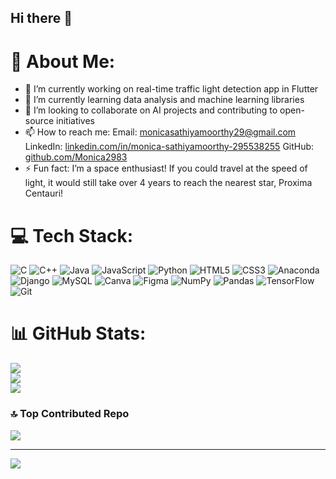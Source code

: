 ## Hi there 👋

# 💫 About Me:
- 🔭 I’m currently working on real-time traffic light detection app in Flutter
- 🌱 I’m currently learning data analysis and machine learning libraries
- 👯 I’m looking to collaborate on AI projects and contributing to open-source initiatives
- 📫 How to reach me:
        Email: monicasathiyamoorthy29@gmail.com
        LinkedIn: [linkedin.com/in/monica-sathiyamoorthy-295538255](https://www.linkedin.com/in/monica-sathiyamoorthy-295538255/)
        GitHub: [github.com/Monica2983](https://github.com/Monica2983)
- ⚡ Fun fact: I’m a space enthusiast! If you could travel at the speed of light, it would still take over 4 years to reach the nearest star, Proxima Centauri!

# 💻 Tech Stack:
![C](https://img.shields.io/badge/c-%2300599C.svg?style=flat&logo=c&logoColor=white) ![C++](https://img.shields.io/badge/c++-%2300599C.svg?style=flat&logo=c%2B%2B&logoColor=white) ![Java](https://img.shields.io/badge/java-%23ED8B00.svg?style=flat&logo=openjdk&logoColor=white) ![JavaScript](https://img.shields.io/badge/javascript-%23323330.svg?style=flat&logo=javascript&logoColor=%23F7DF1E) ![Python](https://img.shields.io/badge/python-3670A0?style=flat&logo=python&logoColor=ffdd54) ![HTML5](https://img.shields.io/badge/html5-%23E34F26.svg?style=flat&logo=html5&logoColor=white) ![CSS3](https://img.shields.io/badge/css3-%231572B6.svg?style=flat&logo=css3&logoColor=white) ![Anaconda](https://img.shields.io/badge/Anaconda-%2344A833.svg?style=flat&logo=anaconda&logoColor=white) ![Django](https://img.shields.io/badge/django-%23092E20.svg?style=flat&logo=django&logoColor=white) ![MySQL](https://img.shields.io/badge/mysql-4479A1.svg?style=flat&logo=mysql&logoColor=white) ![Canva](https://img.shields.io/badge/Canva-%2300C4CC.svg?style=flat&logo=Canva&logoColor=white) ![Figma](https://img.shields.io/badge/figma-%23F24E1E.svg?style=flat&logo=figma&logoColor=white) ![NumPy](https://img.shields.io/badge/numpy-%23013243.svg?style=flat&logo=numpy&logoColor=white) ![Pandas](https://img.shields.io/badge/pandas-%23150458.svg?style=flat&logo=pandas&logoColor=white) ![TensorFlow](https://img.shields.io/badge/TensorFlow-%23FF6F00.svg?style=flat&logo=TensorFlow&logoColor=white) ![Git](https://img.shields.io/badge/git-%23F05033.svg?style=flat&logo=git&logoColor=white)
# 📊 GitHub Stats:
![](https://github-readme-stats.vercel.app/api?username=Monica2983&theme=dark&hide_border=false&include_all_commits=false&count_private=false)<br/>
![](https://github-readme-streak-stats.herokuapp.com/?user=Monica2983&theme=dark&hide_border=false)<br/>
![](https://github-readme-stats.vercel.app/api/top-langs/?username=Monica2983&theme=dark&hide_border=false&include_all_commits=false&count_private=false&layout=compact)

### 🔝 Top Contributed Repo
![](https://github-contributor-stats.vercel.app/api?username=Monica2983&limit=5&theme=dark&combine_all_yearly_contributions=true)

---
[![](https://visitcount.itsvg.in/api?id=Monica2983&icon=0&color=11)](https://visitcount.itsvg.in)

